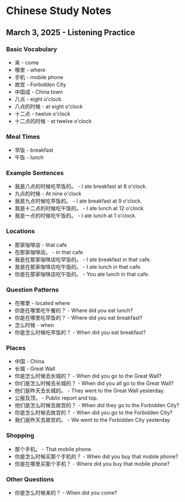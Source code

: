 # Chinese Study Notes
## March 3, 2025 - Listening Practice

### Basic Vocabulary
- 来 - come
- 哪里 - where
- 手机 - mobile phone
- 故宫 - Forbidden City
- 中国成 - China town
- 八点 - eight o'clock
- 八点的时候 - at eight o'clock
- 十二点 - twelve o'clock
- 十二点的时候 - at twelve o'clock

### Meal Times
- 早饭 - breakfast
- 午饭 - lunch

### Example Sentences
- 我是八点的时候吃早饭的。 - I ate breakfast at 8 o'clock.
- 九点的时候 - At nine o'clock
- 我是九点时候吃早饭的。 - I ate breakfast at 9 o'clock.
- 我是十二点的时候吃午饭的。 - I ate lunch at 12 o'clock.
- 我是一点的时候吃午饭的。 - I ate lunch at 1 o'clock.

### Locations
- 那家咖啡店 - that cafe
- 在那家咖啡店。 - in that cafe
- 我是在那家咖啡店吃早饭的。 - I ate breakfast in that cafe.
- 我是在那家咖啡店吃午饭的。 - I ate lunch in that cafe.
- 你是在那家咖啡店吃午饭的。 - You ate lunch in that cafe.

### Question Patterns
- 在哪里 - located where
- 你是在哪里吃午餐的？ - Where did you eat lunch?
- 你是在哪里吃早饭的？ - Where did you eat breakfast?
- 怎么时候 - when
- 你是怎么时候吃早饭的？ - When did you eat breakfast?

### Places
- 中国 - China
- 长城 - Great Wall
- 你是怎么时候去长城的？ - When did you go to the Great Wall?
- 你们是怎么时候去长城的？ - When did you all go to the Great Wall?
- 他们是昨天去长城的。 - They went to the Great Wall yesterday.
- 公报及顶。 - Public report and top.
- 他们是怎么时候去故宫的？ - When did they go to the Forbidden City?
- 你是怎么时候去故宫的？ - When did you go to the Forbidden City?
- 我们是昨天去故宫的。 - We went to the Forbidden City yesterday.

### Shopping
- 那个手机。 - That mobile phone.
- 你是怎么时候买那个手机的？ - When did you buy that mobile phone?
- 你是在哪里买那个手机？ - Where did you buy that mobile phone?

### Other Questions
- 你是怎么时候来的？ - When did you come?
